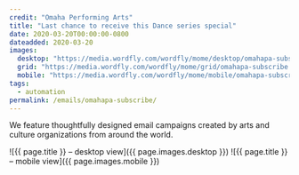 ```yaml
---
credit: "Omaha Performing Arts"
title: "Last chance to receive this Dance series special"
date: 2020-03-20T00:00:00-0800
dateadded: 2020-03-20
images:
  desktop: "https://media.wordfly.com/wordfly/mome/desktop/omahapa-subscribe.jpg"
  grid: "https://media.wordfly.com/wordfly/mome/grid/omahapa-subscribe.jpg"
  mobile: "https://media.wordfly.com/wordfly/mome/mobile/omahapa-subscribe.jpg"
tags:
  - automation
permalink: /emails/omahapa-subscribe/
---
```

We feature thoughtfully designed email campaigns created by arts and culture organizations from around the world.

![{{ page.title }} – desktop view]({{ page.images.desktop }})
![{{ page.title }} – mobile view]({{ page.images.mobile }})
